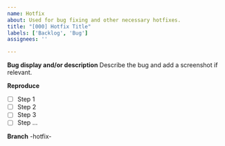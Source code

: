 ```yaml
---
name: Hotfix
about: Used for bug fixing and other necessary hotfixes.
title: "[000] Hotfix Title"
labels: ['Backlog', 'Bug']
assignees: ''

---
```


**Bug display and/or description**
Describe the bug and add a screenshot if relevant.

**Reproduce**
- [ ] Step 1
- [ ] Step 2
- [ ] Step 3
- [ ] Step ...

**Branch**
<issue-number>-hotfix-<fitting-name>

